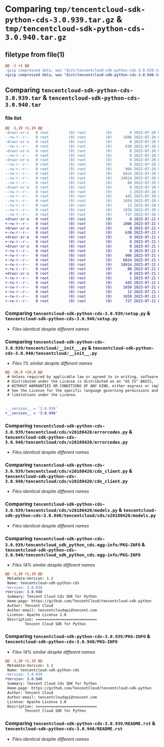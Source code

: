 # Comparing `tmp/tencentcloud-sdk-python-cds-3.0.939.tar.gz` & `tmp/tencentcloud-sdk-python-cds-3.0.940.tar.gz`

## filetype from file(1)

```diff
@@ -1 +1 @@
-gzip compressed data, was "dist/tencentcloud-sdk-python-cds-3.0.939.tar", last modified: Thu Jul 20 00:19:52 2023, max compression
+gzip compressed data, was "dist/tencentcloud-sdk-python-cds-3.0.940.tar", last modified: Fri Jul 21 00:24:47 2023, max compression
```

## Comparing `tencentcloud-sdk-python-cds-3.0.939.tar` & `tencentcloud-sdk-python-cds-3.0.940.tar`

### file list

```diff
@@ -1,19 +1,19 @@
-drwxr-xr-x   0 root         (0) root         (0)        0 2023-07-20 00:19:52.000000 tencentcloud-sdk-python-cds-3.0.939/
--rw-r--r--   0 root         (0) root         (0)     1006 2023-07-20 00:19:52.000000 tencentcloud-sdk-python-cds-3.0.939/setup.py
-drwxr-xr-x   0 root         (0) root         (0)        0 2023-07-20 00:19:52.000000 tencentcloud-sdk-python-cds-3.0.939/tencentcloud/
--rw-r--r--   0 root         (0) root         (0)      630 2023-07-20 00:19:52.000000 tencentcloud-sdk-python-cds-3.0.939/tencentcloud/__init__.py
-drwxr-xr-x   0 root         (0) root         (0)        0 2023-07-20 00:19:52.000000 tencentcloud-sdk-python-cds-3.0.939/tencentcloud/cds/
--rw-r--r--   0 root         (0) root         (0)        0 2023-07-20 00:19:52.000000 tencentcloud-sdk-python-cds-3.0.939/tencentcloud/cds/__init__.py
-drwxr-xr-x   0 root         (0) root         (0)        0 2023-07-20 00:19:52.000000 tencentcloud-sdk-python-cds-3.0.939/tencentcloud/cds/v20180420/
--rw-r--r--   0 root         (0) root         (0)        0 2023-07-20 00:19:52.000000 tencentcloud-sdk-python-cds-3.0.939/tencentcloud/cds/v20180420/__init__.py
--rw-r--r--   0 root         (0) root         (0)      966 2023-07-20 00:19:52.000000 tencentcloud-sdk-python-cds-3.0.939/tencentcloud/cds/v20180420/errorcodes.py
--rw-r--r--   0 root         (0) root         (0)     6824 2023-07-20 00:19:52.000000 tencentcloud-sdk-python-cds-3.0.939/tencentcloud/cds/v20180420/cds_client.py
--rw-r--r--   0 root         (0) root         (0)    24914 2023-07-20 00:19:52.000000 tencentcloud-sdk-python-cds-3.0.939/tencentcloud/cds/v20180420/models.py
--rw-r--r--   0 root         (0) root         (0)       88 2023-07-20 00:19:52.000000 tencentcloud-sdk-python-cds-3.0.939/setup.cfg
-drwxr-xr-x   0 root         (0) root         (0)        0 2023-07-20 00:19:52.000000 tencentcloud-sdk-python-cds-3.0.939/tencentcloud_sdk_python_cds.egg-info/
--rw-r--r--   0 root         (0) root         (0)        1 2023-07-20 00:19:52.000000 tencentcloud-sdk-python-cds-3.0.939/tencentcloud_sdk_python_cds.egg-info/dependency_links.txt
--rw-r--r--   0 root         (0) root         (0)      445 2023-07-20 00:19:52.000000 tencentcloud-sdk-python-cds-3.0.939/tencentcloud_sdk_python_cds.egg-info/SOURCES.txt
--rw-r--r--   0 root         (0) root         (0)     1659 2023-07-20 00:19:52.000000 tencentcloud-sdk-python-cds-3.0.939/tencentcloud_sdk_python_cds.egg-info/PKG-INFO
--rw-r--r--   0 root         (0) root         (0)       13 2023-07-20 00:19:52.000000 tencentcloud-sdk-python-cds-3.0.939/tencentcloud_sdk_python_cds.egg-info/top_level.txt
--rw-r--r--   0 root         (0) root         (0)     1659 2023-07-20 00:19:52.000000 tencentcloud-sdk-python-cds-3.0.939/PKG-INFO
--rw-r--r--   0 root         (0) root         (0)      737 2023-07-20 00:19:52.000000 tencentcloud-sdk-python-cds-3.0.939/README.rst
+drwxr-xr-x   0 root         (0) root         (0)        0 2023-07-21 00:24:47.000000 tencentcloud-sdk-python-cds-3.0.940/
+-rw-r--r--   0 root         (0) root         (0)     1006 2023-07-21 00:24:47.000000 tencentcloud-sdk-python-cds-3.0.940/setup.py
+drwxr-xr-x   0 root         (0) root         (0)        0 2023-07-21 00:24:47.000000 tencentcloud-sdk-python-cds-3.0.940/tencentcloud/
+-rw-r--r--   0 root         (0) root         (0)      630 2023-07-21 00:24:47.000000 tencentcloud-sdk-python-cds-3.0.940/tencentcloud/__init__.py
+drwxr-xr-x   0 root         (0) root         (0)        0 2023-07-21 00:24:47.000000 tencentcloud-sdk-python-cds-3.0.940/tencentcloud/cds/
+-rw-r--r--   0 root         (0) root         (0)        0 2023-07-21 00:24:47.000000 tencentcloud-sdk-python-cds-3.0.940/tencentcloud/cds/__init__.py
+drwxr-xr-x   0 root         (0) root         (0)        0 2023-07-21 00:24:47.000000 tencentcloud-sdk-python-cds-3.0.940/tencentcloud/cds/v20180420/
+-rw-r--r--   0 root         (0) root         (0)        0 2023-07-21 00:24:47.000000 tencentcloud-sdk-python-cds-3.0.940/tencentcloud/cds/v20180420/__init__.py
+-rw-r--r--   0 root         (0) root         (0)      966 2023-07-21 00:24:47.000000 tencentcloud-sdk-python-cds-3.0.940/tencentcloud/cds/v20180420/errorcodes.py
+-rw-r--r--   0 root         (0) root         (0)     6824 2023-07-21 00:24:47.000000 tencentcloud-sdk-python-cds-3.0.940/tencentcloud/cds/v20180420/cds_client.py
+-rw-r--r--   0 root         (0) root         (0)    24914 2023-07-21 00:24:47.000000 tencentcloud-sdk-python-cds-3.0.940/tencentcloud/cds/v20180420/models.py
+-rw-r--r--   0 root         (0) root         (0)       88 2023-07-21 00:24:47.000000 tencentcloud-sdk-python-cds-3.0.940/setup.cfg
+drwxr-xr-x   0 root         (0) root         (0)        0 2023-07-21 00:24:47.000000 tencentcloud-sdk-python-cds-3.0.940/tencentcloud_sdk_python_cds.egg-info/
+-rw-r--r--   0 root         (0) root         (0)        1 2023-07-21 00:24:47.000000 tencentcloud-sdk-python-cds-3.0.940/tencentcloud_sdk_python_cds.egg-info/dependency_links.txt
+-rw-r--r--   0 root         (0) root         (0)      445 2023-07-21 00:24:47.000000 tencentcloud-sdk-python-cds-3.0.940/tencentcloud_sdk_python_cds.egg-info/SOURCES.txt
+-rw-r--r--   0 root         (0) root         (0)     1659 2023-07-21 00:24:47.000000 tencentcloud-sdk-python-cds-3.0.940/tencentcloud_sdk_python_cds.egg-info/PKG-INFO
+-rw-r--r--   0 root         (0) root         (0)       13 2023-07-21 00:24:47.000000 tencentcloud-sdk-python-cds-3.0.940/tencentcloud_sdk_python_cds.egg-info/top_level.txt
+-rw-r--r--   0 root         (0) root         (0)     1659 2023-07-21 00:24:47.000000 tencentcloud-sdk-python-cds-3.0.940/PKG-INFO
+-rw-r--r--   0 root         (0) root         (0)      737 2023-07-21 00:24:47.000000 tencentcloud-sdk-python-cds-3.0.940/README.rst
```

### Comparing `tencentcloud-sdk-python-cds-3.0.939/setup.py` & `tencentcloud-sdk-python-cds-3.0.940/setup.py`

 * *Files identical despite different names*

### Comparing `tencentcloud-sdk-python-cds-3.0.939/tencentcloud/__init__.py` & `tencentcloud-sdk-python-cds-3.0.940/tencentcloud/__init__.py`

 * *Files 1% similar despite different names*

```diff
@@ -10,8 +10,8 @@
 # Unless required by applicable law or agreed to in writing, software
 # distributed under the License is distributed on an "AS IS" BASIS,
 # WITHOUT WARRANTIES OR CONDITIONS OF ANY KIND, either express or implied.
 # See the License for the specific language governing permissions and
 # limitations under the License.
 
 
-__version__ = '3.0.939'
+__version__ = '3.0.940'
```

### Comparing `tencentcloud-sdk-python-cds-3.0.939/tencentcloud/cds/v20180420/errorcodes.py` & `tencentcloud-sdk-python-cds-3.0.940/tencentcloud/cds/v20180420/errorcodes.py`

 * *Files identical despite different names*

### Comparing `tencentcloud-sdk-python-cds-3.0.939/tencentcloud/cds/v20180420/cds_client.py` & `tencentcloud-sdk-python-cds-3.0.940/tencentcloud/cds/v20180420/cds_client.py`

 * *Files identical despite different names*

### Comparing `tencentcloud-sdk-python-cds-3.0.939/tencentcloud/cds/v20180420/models.py` & `tencentcloud-sdk-python-cds-3.0.940/tencentcloud/cds/v20180420/models.py`

 * *Files identical despite different names*

### Comparing `tencentcloud-sdk-python-cds-3.0.939/tencentcloud_sdk_python_cds.egg-info/PKG-INFO` & `tencentcloud-sdk-python-cds-3.0.940/tencentcloud_sdk_python_cds.egg-info/PKG-INFO`

 * *Files 14% similar despite different names*

```diff
@@ -1,10 +1,10 @@
 Metadata-Version: 1.1
 Name: tencentcloud-sdk-python-cds
-Version: 3.0.939
+Version: 3.0.940
 Summary: Tencent Cloud Cds SDK for Python
 Home-page: https://github.com/TencentCloud/tencentcloud-sdk-python
 Author: Tencent Cloud
 Author-email: tencentcloudapi@tencent.com
 License: Apache License 2.0
 Description: ============================
         Tencent Cloud SDK for Python
```

### Comparing `tencentcloud-sdk-python-cds-3.0.939/PKG-INFO` & `tencentcloud-sdk-python-cds-3.0.940/PKG-INFO`

 * *Files 14% similar despite different names*

```diff
@@ -1,10 +1,10 @@
 Metadata-Version: 1.1
 Name: tencentcloud-sdk-python-cds
-Version: 3.0.939
+Version: 3.0.940
 Summary: Tencent Cloud Cds SDK for Python
 Home-page: https://github.com/TencentCloud/tencentcloud-sdk-python
 Author: Tencent Cloud
 Author-email: tencentcloudapi@tencent.com
 License: Apache License 2.0
 Description: ============================
         Tencent Cloud SDK for Python
```

### Comparing `tencentcloud-sdk-python-cds-3.0.939/README.rst` & `tencentcloud-sdk-python-cds-3.0.940/README.rst`

 * *Files identical despite different names*

